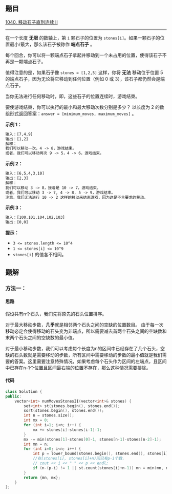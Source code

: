 ## 题目

[1040. 移动石子直到连续 II](https://leetcode.cn/problems/moving-stones-until-consecutive-ii/)

---

在一个长度 **无限** 的数轴上，第 `i` 颗石子的位置为 `stones[i]`。如果一颗石子的位置最小/最大，那么该石子被称作 **端点石子** 。

每个回合，你可以将一颗端点石子拿起并移动到一个未占用的位置，使得该石子不再是一颗端点石子。

值得注意的是，如果石子像 `stones = [1,2,5]` 这样，你将 **无法** 移动位于位置 5 的端点石子，因为无论将它移动到任何位置（例如 0 或 3），该石子都仍然会是端点石子。

当你无法进行任何移动时，即，这些石子的位置连续时，游戏结束。

要使游戏结束，你可以执行的最小和最大移动次数分别是多少？ 以长度为 2 的数组形式返回答案：`answer = [minimum_moves, maximum_moves]` 。

  

**示例 1：**

```txt
输入：[7,4,9]
输出：[1,2]
解释：
我们可以移动一次，4 -> 8，游戏结束。
或者，我们可以移动两次 9 -> 5，4 -> 6，游戏结束。
```

**示例 2：**

```txt
输入：[6,5,4,3,10]
输出：[2,3]
解释：
我们可以移动 3 -> 8，接着是 10 -> 7，游戏结束。
或者，我们可以移动 3 -> 7, 4 -> 8, 5 -> 9，游戏结束。
注意，我们无法进行 10 -> 2 这样的移动来结束游戏，因为这是不合要求的移动。
```

**示例 3：**

```txt
输入：[100,101,104,102,103]
输出：[0,0]
```
  

**提示：**

-   `3 <= stones.length <= 10^4`
-   `1 <= stones[i] <= 10^9`
-   `stones[i]` 的值各不相同。

  

## 题解

### 方法一：

#### 思路

假设共有n个石头，我们先将原先的石头位置排序。

对于最大移动步数，**几乎**就是相邻两个石头之间的空缺的位置数目。
由于每一次移动必定会使得移动的石头变为非端点，所以需要减去首两个石头之间的空缺数和末两个石头之间的空缺数的最小值。

对于最小移动步数，我们可以考虑每个长度为n的区间中已经存在了几个石头，空缺的石头数就是需要移动的步数，所有区间中需要移动的步数的最小值就是我们需要的答案。这里需要注意特殊情况，如果考虑每个石头作为区间的左端点，且区间中已存在n-1个位置且区间最右端的位置不存在，那么这种情况需要排除。

#### 代码

```cpp
class Solution {
public:
    vector<int> numMovesStonesII(vector<int>& stones) {
        set<int> st(stones.begin(), stones.end());
        sort(stones.begin(), stones.end());
        int n = stones.size();
        int mx = 0;
        for (int i=1; i<n; i++) {
            mx += stones[i]-stones[i-1]-1;
        }
        mx -= min(stones[1]-stones[0]-1, stones[n-1]-stones[n-2]-1);
        int mn = n;
        for (int i=0; i<n; i++) {
            int p = lower_bound(stones.begin(), stones.end(), stones[i]+n)-stones.begin();
            //在[stones[i], stones[i]+n)间已有p-i个数，
            // cout << i << " " << p << endl;
            if (n-(p-i) != 1 || st.count(stones[i]+n-1)) mn = min(mn, n-(p-i));
        }
        return {mn, mx};
    }
};
```
